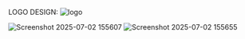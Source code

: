 LOGO DESIGN:
![logo](https://github.com/user-attachments/assets/a2f70f27-850d-4c6b-af3b-60672de65eed)

![Screenshot 2025-07-02 155607](https://github.com/user-attachments/assets/a34f50a4-c440-4961-9e59-78e828f5b2bd)   ![Screenshot 2025-07-02 155655](https://github.com/user-attachments/assets/380d32c5-1a9d-4d98-b5a2-45d0bdfa9c55)
